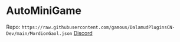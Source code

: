 # AutoMiniGame
Repo: `https://raw.githubusercontent.com/gamous/DalamudPluginsCN-Dev/main/MordionGaol.json`
[Discord](https://discord.com/invite/CEtFeRWSmb)
